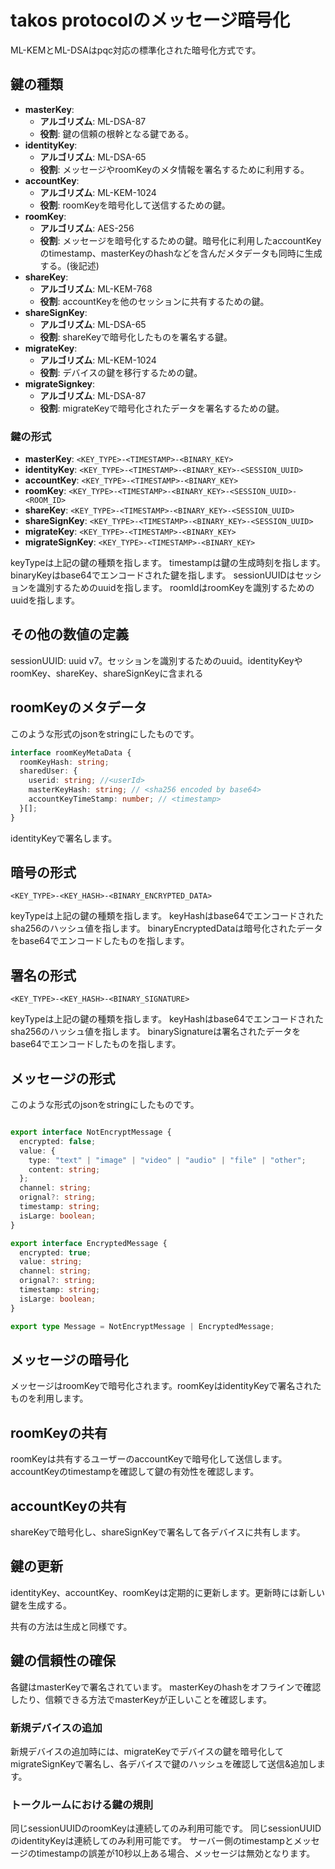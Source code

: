 # takos protocolのメッセージ暗号化

ML-KEMとML-DSAはpqc対応の標準化された暗号化方式です。

## 鍵の種類

- **masterKey**: 
  - **アルゴリズム**: ML-DSA-87 
  - **役割**: 鍵の信頼の根幹となる鍵である。
- **identityKey**: 
  - **アルゴリズム**: ML-DSA-65 
  - **役割**: メッセージやroomKeyのメタ情報を署名するために利用する。
- **accountKey**: 
  - **アルゴリズム**: ML-KEM-1024 
  - **役割**: roomKeyを暗号化して送信するための鍵。
- **roomKey**: 
  - **アルゴリズム**: AES-256 
  - **役割**: メッセージを暗号化するための鍵。暗号化に利用したaccountKeyのtimestamp、masterKeyのhashなどを含んだメタデータも同時に生成する。(後記述)
- **shareKey**: 
  - **アルゴリズム**: ML-KEM-768 
  - **役割**: accountKeyを他のセッションに共有するための鍵。
- **shareSignKey**: 
  - **アルゴリズム**: ML-DSA-65 
  - **役割**: shareKeyで暗号化したものを署名する鍵。
- **migrateKey**: 
  - **アルゴリズム**: ML-KEM-1024
  - **役割**: デバイスの鍵を移行するための鍵。
- **migrateSignkey**:
  - **アルゴリズム**: ML-DSA-87
  - **役割**: migrateKeyで暗号化されたデータを署名するための鍵。

### 鍵の形式

- **masterKey**: `<KEY_TYPE>-<TIMESTAMP>-<BINARY_KEY>`
- **identityKey**: `<KEY_TYPE>-<TIMESTAMP>-<BINARY_KEY>-<SESSION_UUID>`
- **accountKey**: `<KEY_TYPE>-<TIMESTAMP>-<BINARY_KEY>`
- **roomKey**: `<KEY_TYPE>-<TIMESTAMP>-<BINARY_KEY>-<SESSION_UUID>-<ROOM_ID>`
- **shareKey**: `<KEY_TYPE>-<TIMESTAMP>-<BINARY_KEY>-<SESSION_UUID>`
- **shareSignKey**: `<KEY_TYPE>-<TIMESTAMP>-<BINARY_KEY>-<SESSION_UUID>`
- **migrateKey**: `<KEY_TYPE>-<TIMESTAMP>-<BINARY_KEY>`
- **migrateSignKey**: `<KEY_TYPE>-<TIMESTAMP>-<BINARY_KEY>`

keyTypeは上記の鍵の種類を指します。
timestampは鍵の生成時刻を指します。
binaryKeyはbase64でエンコードされた鍵を指します。
sessionUUIDはセッションを識別するためのuuidを指します。
roomIdはroomKeyを識別するためのuuidを指します。

## その他の数値の定義

sessionUUID: uuid v7。セッションを識別するためのuuid。identityKeyやroomKey、shareKey、shareSignKeyに含まれる

## roomKeyのメタデータ

このような形式のjsonをstringにしたものです。

```ts
interface roomKeyMetaData {
  roomKeyHash: string;
  sharedUser: {
    userid: string; //<userId>
    masterKeyHash: string; // <sha256 encoded by base64>
    accountKeyTimeStamp: number; // <timestamp>
  }[];
}
```

identityKeyで署名します。

## 暗号の形式

`<KEY_TYPE>-<KEY_HASH>-<BINARY_ENCRYPTED_DATA>`

keyTypeは上記の鍵の種類を指します。
keyHashはbase64でエンコードされたsha256のハッシュ値を指します。
binaryEncryptedDataは暗号化されたデータをbase64でエンコードしたものを指します。

## 署名の形式

`<KEY_TYPE>-<KEY_HASH>-<BINARY_SIGNATURE>`

keyTypeは上記の鍵の種類を指します。
keyHashはbase64でエンコードされたsha256のハッシュ値を指します。
binarySignatureは署名されたデータをbase64でエンコードしたものを指します。

## メッセージの形式

このような形式のjsonをstringにしたものです。

```ts

export interface NotEncryptMessage {
  encrypted: false;
  value: {
    type: "text" | "image" | "video" | "audio" | "file" | "other";
    content: string;
  };
  channel: string;
  orignal?: string;
  timestamp: string;
  isLarge: boolean;
}

export interface EncryptedMessage {
  encrypted: true;
  value: string;
  channel: string;
  orignal?: string;
  timestamp: string;
  isLarge: boolean;
}

export type Message = NotEncryptMessage | EncryptedMessage;

```

## メッセージの暗号化

メッセージはroomKeyで暗号化されます。roomKeyはidentityKeyで署名されたものを利用します。

## roomKeyの共有

roomKeyは共有するユーザーのaccountKeyで暗号化して送信します。
accountKeyのtimestampを確認して鍵の有効性を確認します。

## accountKeyの共有

shareKeyで暗号化し、shareSignKeyで署名して各デバイスに共有します。

## 鍵の更新

identityKey、accountKey、roomKeyは定期的に更新します。更新時には新しい鍵を生成する。

共有の方法は生成と同様です。

## 鍵の信頼性の確保

各鍵はmasterKeyで署名されています。
masterKeyのhashをオフラインで確認したり、信頼できる方法でmasterKeyが正しいことを確認します。

### 新規デバイスの追加

新規デバイスの追加時には、migrateKeyでデバイスの鍵を暗号化してmigrateSignKeyで署名し、各デバイスで鍵のハッシュを確認して送信&追加します。

### トークルームにおける鍵の規則

同じsessionUUIDのroomKeyは連続してのみ利用可能です。
同じsessionUUIDのidentityKeyは連続してのみ利用可能です。
サーバー側のtimestampとメッセージのtimestampの誤差が10秒以上ある場合、メッセージは無効となります。